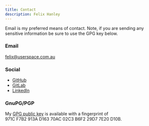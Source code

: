```yaml
---
title: Contact
description: Felix Hanley
---
```


Email is my preferred means of contact. Note, if you are sending any sensitive
information be sure to use the GPG key below.

### Email


[felix@userspace.com.au](mailto:felix@userspace.com.au)

### Social

- [GitHub](https://github.com/felix)
- [GitLab](https://gitlab.com/felix)
- [LinkedIn](https://www.linkedin.com/in/felix-hanley/)

### GnuPG/PGP

My [GPG public
key](https://keys.openpgp.org/vks/v1/by-fingerprint/971CF7B2913AD16370AC02C3B6F229D77E20D10B) is
available with a fingerprint of  971C&nbsp;F7B2&nbsp;913A&nbsp;D163&nbsp;70AC 02C3&nbsp;B6F2&nbsp;29D7&nbsp;7E20&nbsp;D10B.
